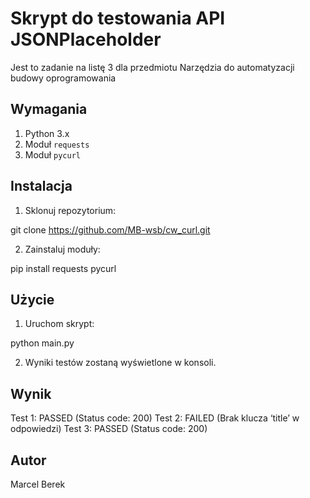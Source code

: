 # Skrypt do testowania API JSONPlaceholder

Jest to zadanie na listę 3 dla przedmiotu Narzędzia do automatyzacji budowy oprogramowania

## Wymagania

1. Python 3.x
2. Moduł `requests`
3. Moduł `pycurl`

## Instalacja

1. Sklonuj repozytorium:


git clone https://github.com/MB-wsb/cw_curl.git


2. Zainstaluj moduły:


pip install requests pycurl


## Użycie

1. Uruchom skrypt:


python main.py


2. Wyniki testów zostaną wyświetlone w konsoli.

## Wynik


Test 1: PASSED (Status code: 200) Test 2: FAILED (Brak klucza ‘title’ w odpowiedzi) Test 3: PASSED (Status code: 200)


## Autor

Marcel Berek
